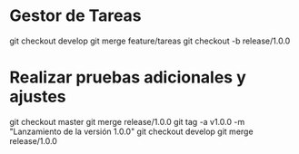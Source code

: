 ﻿# Gestor de Tareas
git checkout develop
git merge feature/tareas
git checkout -b release/1.0.0
# Realizar pruebas adicionales y ajustes
git checkout master
git merge release/1.0.0
git tag -a v1.0.0 -m "Lanzamiento de la versión 1.0.0"
git checkout develop
git merge release/1.0.0
